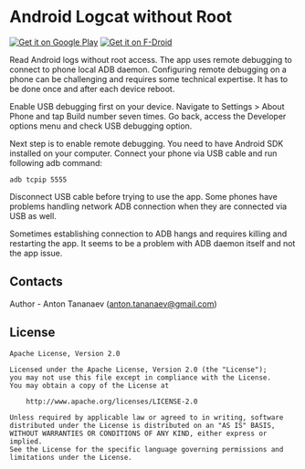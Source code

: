 # Android Logcat without Root

[![Get it on Google Play](http://www.tananaev.com/badges/google-play.svg)](https://play.google.com/store/apps/details?id=com.tananaev.logcat) [![Get it on F-Droid](http://www.tananaev.com/badges/f-droid.svg)](https://f-droid.org/repository/browse/?fdid=com.tananaev.logcat)

Read Android logs without root access. The app uses remote debugging to connect to phone local ADB daemon. Configuring remote debugging on a phone can be challenging and requires some technical expertise. It has to be done once and after each device reboot.

Enable USB debugging first on your device. Navigate to Settings > About Phone and tap Build number seven times. Go back, access the Developer options menu and check USB debugging option.

Next step is to enable remote debugging. You need to have Android SDK installed on your computer. Connect your phone via USB cable and run following adb command:

```
adb tcpip 5555
```

Disconnect USB cable before trying to use the app. Some phones have problems handling network ADB connection when they are connected via USB as well.

Sometimes establishing connection to ADB hangs and requires killing and restarting the app. It seems to be a problem with ADB daemon itself and not the app issue.

## Contacts

Author - Anton Tananaev ([anton.tananaev@gmail.com](mailto:anton.tananaev@gmail.com))

## License

    Apache License, Version 2.0

    Licensed under the Apache License, Version 2.0 (the "License");
    you may not use this file except in compliance with the License.
    You may obtain a copy of the License at

        http://www.apache.org/licenses/LICENSE-2.0

    Unless required by applicable law or agreed to in writing, software
    distributed under the License is distributed on an "AS IS" BASIS,
    WITHOUT WARRANTIES OR CONDITIONS OF ANY KIND, either express or implied.
    See the License for the specific language governing permissions and
    limitations under the License.
